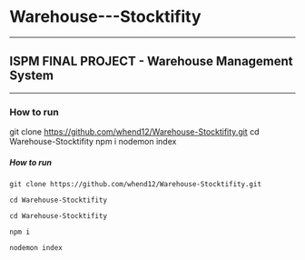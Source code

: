# Warehouse---Stocktifity

---

## ISPM FINAL PROJECT - Warehouse Management System 

---

### How to run
git clone https://github.com/whend12/Warehouse-Stocktifity.git
cd Warehouse-Stocktifity
npm i 
nodemon index

##### How to run
```
git clone https://github.com/whend12/Warehouse-Stocktifity.git
```
```
cd Warehouse-Stocktifity
```

```
cd Warehouse-Stocktifity
```

```
npm i 
```

```
nodemon index
```
